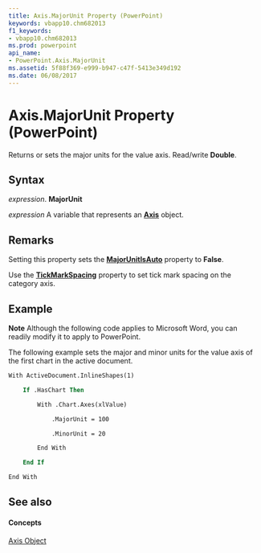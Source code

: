 ```yaml
---
title: Axis.MajorUnit Property (PowerPoint)
keywords: vbapp10.chm682013
f1_keywords:
- vbapp10.chm682013
ms.prod: powerpoint
api_name:
- PowerPoint.Axis.MajorUnit
ms.assetid: 5f88f369-e999-b947-c47f-5413e349d192
ms.date: 06/08/2017
---
```



# Axis.MajorUnit Property (PowerPoint)

Returns or sets the major units for the value axis. Read/write  **Double**.


## Syntax

 _expression_. **MajorUnit**

 _expression_ A variable that represents an **[Axis](PowerPoint.Axis.md)** object.


## Remarks

Setting this property sets the  **[MajorUnitIsAuto](PowerPoint.Axis.MajorUnitIsAuto.md)** property to **False**.

Use the  **[TickMarkSpacing](PowerPoint.Axis.TickMarkSpacing.md)** property to set tick mark spacing on the category axis.


## Example




 **Note**  Although the following code applies to Microsoft Word, you can readily modify it to apply to PowerPoint.

The following example sets the major and minor units for the value axis of the first chart in the active document.




```vb
With ActiveDocument.InlineShapes(1)

    If .HasChart Then

        With .Chart.Axes(xlValue)

            .MajorUnit = 100

            .MinorUnit = 20

        End With

    End If

End With
```


## See also


#### Concepts


[Axis Object](PowerPoint.Axis.md)

